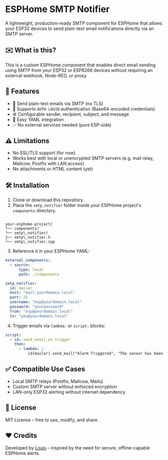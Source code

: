 # ESPHome SMTP Notifier

A lightweight, production-ready SMTP component for ESPHome that allows your ESP32 devices to send plain-text email notifications directly via an SMTP server.

## ✉️ What is this?

This is a custom ESPHome component that enables direct email sending using SMTP from your ESP32 or ESP8266 devices without requiring an external webhook, Node-RED, or proxy.

## 🚀 Features

- 📧 Send plain-text emails via SMTP (no TLS)
- 🔐 Supports `AUTH LOGIN` authentication (Base64-encoded credentials)
- ⚙️ Configurable sender, recipient, subject, and message
- 🧠 Easy YAML integration
- ✅ No external services needed (pure ESP-side)

## ⚠️ Limitations

- No SSL/TLS support (for now)
- Works best with local or unencrypted SMTP servers (e.g. mail relay, Mailcow, Postfix with LAN access)
- No attachments or HTML content (yet)

## 🛠 Installation

1. Clone or download this repository.
2. Place the `smtp_notifier` folder inside your ESPHome project's `components` directory.

```

your-esphome-project/
└── components/
└── smtp\_notifier/
├── smtp\_notifier.h
└── smtp\_notifier.cpp

````

3. Reference it in your ESPHome YAML:

```yaml
external_components:
  - source:
      type: local
      path: ./components

smtp_notifier:
  id: mailer
  host: "mail.yourdomain.local"
  port: 25
  username: "esp@yourdomain.local"
  password: "yourpassword"
  from: "esp@yourdomain.local"
  to: "you@yourdomain.local"
````

4. Trigger emails via `lambda:` or `script:` blocks:

```yaml
script:
  - id: send_email_on_trigger
    then:
      - lambda: |-
          id(mailer).send_mail("Alarm Triggered", "The sensor has been activated.");
```

## ✅ Compatible Use Cases

* Local SMTP relays (Postfix, Mailcow, Mailu)
* Custom SMTP server without enforced encryption
* LAN-only ESP32 alerting without internet dependency

## 📄 License

MIT License – free to use, modify, and share.

## ❤️ Credits

Developed by [Louis](https://github.com/RealMrBlake) – inspired by the need for secure, offline-capable ESPHome alerts.
